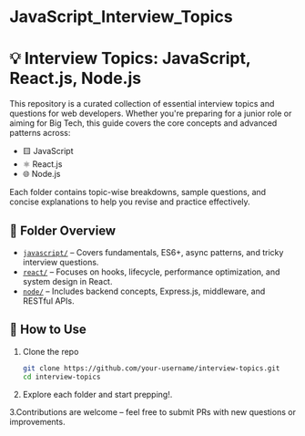 # JavaScript_Interview_Topics

# 💡 Interview Topics: JavaScript, React.js, Node.js

This repository is a curated collection of essential interview topics and questions for web developers. Whether you're preparing for a junior role or aiming for Big Tech, this guide covers the core concepts and advanced patterns across:

- 🟨 JavaScript
- ⚛️ React.js
- 🌐 Node.js

Each folder contains topic-wise breakdowns, sample questions, and concise explanations to help you revise and practice effectively.

## 📂 Folder Overview

- [`javascript/`](./javascript/README.md) – Covers fundamentals, ES6+, async patterns, and tricky interview questions.
- [`react/`](./react/README.md) – Focuses on hooks, lifecycle, performance optimization, and system design in React.
- [`node/`](./node/README.md) – Includes backend concepts, Express.js, middleware, and RESTful APIs.

## 🚀 How to Use

1. Clone the repo  
   ```bash
   git clone https://github.com/your-username/interview-topics.git
   cd interview-topics


2. Explore each folder and start prepping!.

3.Contributions are welcome – feel free to submit PRs with new questions or improvements.



